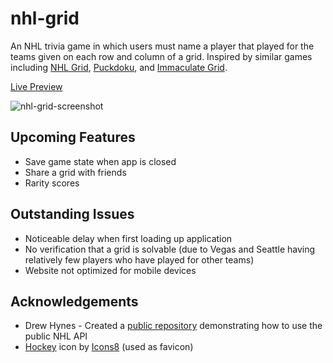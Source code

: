 # nhl-grid

An NHL trivia game in which users must name a player that played for the teams given on each row and column of a grid. Inspired by similar games including [NHL Grid](https://www.nhlgrid.com/), [Puckdoku](https://www.puckdoku.com/), and [Immaculate Grid](https://www.immaculategrid.com/hockey).

[Live Preview](https://nhlgrid.netlify.app)

![nhl-grid-screenshot](https://github.com/alexrnguyen/nhl-grid/assets/90285768/05f75a52-f4f5-44f7-8231-cc7bf796c85c)

## Upcoming Features

- Save game state when app is closed
- Share a grid with friends
- Rarity scores

## Outstanding Issues

- Noticeable delay when first loading up application
- No verification that a grid is solvable (due to Vegas and Seattle having relatively few players who have played for other teams)
- Website not optimized for mobile devices

## Acknowledgements

- Drew Hynes - Created a [public repository](https://gitlab.com/dword4/nhlapi) demonstrating how to use the public NHL API
- <a target="_blank" href="https://icons8.com/icon/VsWqVLtsYbu2/hockey">Hockey</a> icon by <a target="_blank" href="https://icons8.com">Icons8</a> (used as favicon)
